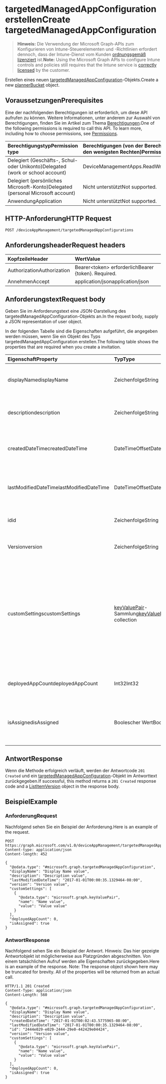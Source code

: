 # <a name="create-targetedmanagedappconfiguration"></a><span data-ttu-id="42189-101">targetedManagedAppConfiguration erstellen</span><span class="sxs-lookup"><span data-stu-id="42189-101">Create targetedManagedAppConfiguration</span></span>

> <span data-ttu-id="42189-102">**Hinweis:** Die Verwendung der Microsoft Graph-APIs zum Konfigurieren von Intune-Steuerelementen und -Richtlinien erfordert dennoch, dass der Intune-Dienst vom Kunden [ordnungsgemäß lizenziert](https://go.microsoft.com/fwlink/?linkid=839381) ist.</span><span class="sxs-lookup"><span data-stu-id="42189-102">**Note:** Using the Microsoft Graph APIs to configure Intune controls and policies still requires that the Intune service is [correctly licensed](https://go.microsoft.com/fwlink/?linkid=839381) by the customer.</span></span>

<span data-ttu-id="42189-103">Erstellen eines neuen [targetedManagedAppConfiguration](../resources/intune_mam_targetedmanagedappconfiguration.md)-Objekts.</span><span class="sxs-lookup"><span data-stu-id="42189-103">Create a new [plannerBucket](../resources/intune_mam_targetedmanagedappconfiguration.md) object.</span></span>
## <a name="prerequisites"></a><span data-ttu-id="42189-104">Voraussetzungen</span><span class="sxs-lookup"><span data-stu-id="42189-104">Prerequisites</span></span>
<span data-ttu-id="42189-p101">Eine der nachfolgenden Berechtigungen ist erforderlich, um diese API aufrufen zu können. Weitere Informationen, unter anderem zur Auswahl von Berechtigungen, finden Sie im Artikel zum Thema [Berechtigungen](../../../concepts/permissions_reference.md).</span><span class="sxs-lookup"><span data-stu-id="42189-p101">One of the following permissions is required to call this API. To learn more, including how to choose permissions, see [Permissions](../../../concepts/permissions_reference.md).</span></span>

|<span data-ttu-id="42189-107">Berechtigungstyp</span><span class="sxs-lookup"><span data-stu-id="42189-107">Permission type</span></span>|<span data-ttu-id="42189-108">Berechtigungen (von der Berechtigung mit den meisten Rechten zu der mit den wenigsten Rechten)</span><span class="sxs-lookup"><span data-stu-id="42189-108">Permissions (from least to most privileged)</span></span>|
|:---|:---|
|<span data-ttu-id="42189-109">Delegiert (Geschäfts-, Schul- oder Unikonto)</span><span class="sxs-lookup"><span data-stu-id="42189-109">Delegated (work or school account)</span></span>|<span data-ttu-id="42189-110">DeviceManagementApps.ReadWrite.All</span><span class="sxs-lookup"><span data-stu-id="42189-110">DeviceManagementApps.ReadWrite.All</span></span>|
|<span data-ttu-id="42189-111">Delegiert (persönliches Microsoft-Konto)</span><span class="sxs-lookup"><span data-stu-id="42189-111">Delegated (personal Microsoft account)</span></span>|<span data-ttu-id="42189-112">Nicht unterstützt</span><span class="sxs-lookup"><span data-stu-id="42189-112">Not supported.</span></span>|
|<span data-ttu-id="42189-113">Anwendung</span><span class="sxs-lookup"><span data-stu-id="42189-113">Application</span></span>|<span data-ttu-id="42189-114">Nicht unterstützt</span><span class="sxs-lookup"><span data-stu-id="42189-114">Not supported.</span></span>|

## <a name="http-request"></a><span data-ttu-id="42189-115">HTTP-Anforderung</span><span class="sxs-lookup"><span data-stu-id="42189-115">HTTP Request</span></span>
<!-- {
  "blockType": "ignored"
}
-->
``` http
POST /deviceAppManagement/targetedManagedAppConfigurations
```

## <a name="request-headers"></a><span data-ttu-id="42189-116">Anforderungsheader</span><span class="sxs-lookup"><span data-stu-id="42189-116">Request headers</span></span>
|<span data-ttu-id="42189-117">Kopfzeile</span><span class="sxs-lookup"><span data-stu-id="42189-117">Header</span></span>|<span data-ttu-id="42189-118">Wert</span><span class="sxs-lookup"><span data-stu-id="42189-118">Value</span></span>|
|:---|:---|
|<span data-ttu-id="42189-119">Authorization</span><span class="sxs-lookup"><span data-stu-id="42189-119">Authorization</span></span>|<span data-ttu-id="42189-120">Bearer&lt;token&gt; erforderlich</span><span class="sxs-lookup"><span data-stu-id="42189-120">Bearer {token}. Required.</span></span>|
|<span data-ttu-id="42189-121">Annehmen</span><span class="sxs-lookup"><span data-stu-id="42189-121">Accept</span></span>|<span data-ttu-id="42189-122">application/json</span><span class="sxs-lookup"><span data-stu-id="42189-122">application/json</span></span>|

## <a name="request-body"></a><span data-ttu-id="42189-123">Anforderungstext</span><span class="sxs-lookup"><span data-stu-id="42189-123">Request body</span></span>
<span data-ttu-id="42189-124">Geben Sie im Anforderungstext eine JSON-Darstellung des targetedManagedAppConfiguration-Objekts an.</span><span class="sxs-lookup"><span data-stu-id="42189-124">In the request body, supply a JSON representation of user object.</span></span>

<span data-ttu-id="42189-125">In der folgenden Tabelle sind die Eigenschaften aufgeführt, die angegeben werden müssen, wenn Sie ein Objekt des Typs targetedManagedAppConfiguration erstellen.</span><span class="sxs-lookup"><span data-stu-id="42189-125">The following table shows the properties that are required when you create a invitation.</span></span>

|<span data-ttu-id="42189-126">Eigenschaft</span><span class="sxs-lookup"><span data-stu-id="42189-126">Property</span></span>|<span data-ttu-id="42189-127">Typ</span><span class="sxs-lookup"><span data-stu-id="42189-127">Type</span></span>|<span data-ttu-id="42189-128">Beschreibung</span><span class="sxs-lookup"><span data-stu-id="42189-128">Description</span></span>|
|:---|:---|:---|
|<span data-ttu-id="42189-129">displayName</span><span class="sxs-lookup"><span data-stu-id="42189-129">displayName</span></span>|<span data-ttu-id="42189-130">Zeichenfolge</span><span class="sxs-lookup"><span data-stu-id="42189-130">String</span></span>|<span data-ttu-id="42189-131">Anzeigename der Richtlinie</span><span class="sxs-lookup"><span data-stu-id="42189-131">Policy display name.</span></span> <span data-ttu-id="42189-132">Geerbt von [managedAppPolicy](../resources/intune_mam_managedapppolicy.md).</span><span class="sxs-lookup"><span data-stu-id="42189-132">Inherited from [managedAppPolicy](../resources/intune_mam_managedapppolicy.md)</span></span>|
|<span data-ttu-id="42189-133">description</span><span class="sxs-lookup"><span data-stu-id="42189-133">description</span></span>|<span data-ttu-id="42189-134">Zeichenfolge</span><span class="sxs-lookup"><span data-stu-id="42189-134">String</span></span>|<span data-ttu-id="42189-135">Beschreibung der Richtlinie</span><span class="sxs-lookup"><span data-stu-id="42189-135">The policy's description.</span></span> <span data-ttu-id="42189-136">Geerbt von [managedAppPolicy](../resources/intune_mam_managedapppolicy.md).</span><span class="sxs-lookup"><span data-stu-id="42189-136">Inherited from [managedAppPolicy](../resources/intune_mam_managedapppolicy.md)</span></span>|
|<span data-ttu-id="42189-137">createdDateTime</span><span class="sxs-lookup"><span data-stu-id="42189-137">createdDateTime</span></span>|<span data-ttu-id="42189-138">DateTimeOffset</span><span class="sxs-lookup"><span data-stu-id="42189-138">DateTimeOffset</span></span>|<span data-ttu-id="42189-139">Datum und Uhrzeit der Erstellung der Richtlinie</span><span class="sxs-lookup"><span data-stu-id="42189-139">The date and time the group was created.</span></span> <span data-ttu-id="42189-140">Geerbt von [managedAppPolicy](../resources/intune_mam_managedapppolicy.md).</span><span class="sxs-lookup"><span data-stu-id="42189-140">Inherited from [managedAppPolicy](../resources/intune_mam_managedapppolicy.md)</span></span>|
|<span data-ttu-id="42189-141">lastModifiedDateTime</span><span class="sxs-lookup"><span data-stu-id="42189-141">lastModifiedDateTime</span></span>|<span data-ttu-id="42189-142">DateTimeOffset</span><span class="sxs-lookup"><span data-stu-id="42189-142">DateTimeOffset</span></span>|<span data-ttu-id="42189-143">Datum und Uhrzeit der letzten Änderung der Richtlinie</span><span class="sxs-lookup"><span data-stu-id="42189-143">Last time the policy was modified.</span></span> <span data-ttu-id="42189-144">Geerbt von [managedAppPolicy](../resources/intune_mam_managedapppolicy.md).</span><span class="sxs-lookup"><span data-stu-id="42189-144">Inherited from [managedAppPolicy](../resources/intune_mam_managedapppolicy.md)</span></span>|
|<span data-ttu-id="42189-145">id</span><span class="sxs-lookup"><span data-stu-id="42189-145">id</span></span>|<span data-ttu-id="42189-146">Zeichenfolge</span><span class="sxs-lookup"><span data-stu-id="42189-146">String</span></span>|<span data-ttu-id="42189-147">Schlüssel der Entität</span><span class="sxs-lookup"><span data-stu-id="42189-147">Key of the setting.</span></span> <span data-ttu-id="42189-148">Geerbt von [managedAppPolicy](../resources/intune_mam_managedapppolicy.md).</span><span class="sxs-lookup"><span data-stu-id="42189-148">Inherited from [managedAppPolicy](../resources/intune_mam_managedapppolicy.md)</span></span>|
|<span data-ttu-id="42189-149">Version</span><span class="sxs-lookup"><span data-stu-id="42189-149">version</span></span>|<span data-ttu-id="42189-150">Zeichenfolge</span><span class="sxs-lookup"><span data-stu-id="42189-150">String</span></span>|<span data-ttu-id="42189-151">Version der Entität</span><span class="sxs-lookup"><span data-stu-id="42189-151">Version of the entity.</span></span> <span data-ttu-id="42189-152">Geerbt von [managedAppPolicy](../resources/intune_mam_managedapppolicy.md).</span><span class="sxs-lookup"><span data-stu-id="42189-152">Inherited from [managedAppPolicy](../resources/intune_mam_managedapppolicy.md)</span></span>|
|<span data-ttu-id="42189-153">customSettings</span><span class="sxs-lookup"><span data-stu-id="42189-153">customSettings</span></span>|<span data-ttu-id="42189-154">[keyValuePair](../resources/intune_mam_keyvaluepair.md)-Sammlung</span><span class="sxs-lookup"><span data-stu-id="42189-154">[keyValuePair](../resources/intune_mam_keyvaluepair.md) collection</span></span>|<span data-ttu-id="42189-155">Eine Gruppe von Paaren aus Schlüsselzeichenfolge und Wertzeichenfolge, die an Apps für Benutzer im Bereich der Konfiguration gesendet werden sollen, und zwar ohne Veränderungen durch den Dienst. Geerbt von [managedAppConfiguration](../resources/intune_mam_managedappconfiguration.md).</span><span class="sxs-lookup"><span data-stu-id="42189-155">A set of string key and string value pairs to be sent to apps for users to whom the configuration is scoped, unalterned by this service Inherited from [managedAppConfiguration](../resources/intune_mam_managedappconfiguration.md)</span></span>|
|<span data-ttu-id="42189-156">deployedAppCount</span><span class="sxs-lookup"><span data-stu-id="42189-156">deployedAppCount</span></span>|<span data-ttu-id="42189-157">Int32</span><span class="sxs-lookup"><span data-stu-id="42189-157">Int32</span></span>|<span data-ttu-id="42189-158">Anzahl der Apps, für die die aktuelle Richtlinie bereitgestellt wurde.</span><span class="sxs-lookup"><span data-stu-id="42189-158">Count of apps to which the current policy is deployed.</span></span>|
|<span data-ttu-id="42189-159">isAssigned</span><span class="sxs-lookup"><span data-stu-id="42189-159">isAssigned</span></span>|<span data-ttu-id="42189-160">Boolescher Wert</span><span class="sxs-lookup"><span data-stu-id="42189-160">Boolean</span></span>|<span data-ttu-id="42189-161">Gibt an, ob die Richtlinie für eine oder mehrere Einschlussgruppen bereitgestellt wurde.</span><span class="sxs-lookup"><span data-stu-id="42189-161">Indicates if the policy is deployed to any inclusion groups or not.</span></span>|



## <a name="response"></a><span data-ttu-id="42189-162">Antwort</span><span class="sxs-lookup"><span data-stu-id="42189-162">Response</span></span>
<span data-ttu-id="42189-163">Wenn die Methode erfolgreich verläuft, werden der Antwortcode `201 Created` und ein [targetedManagedAppConfiguration](../resources/intune_mam_targetedmanagedappconfiguration.md)-Objekt im Antworttext zurückgegeben.</span><span class="sxs-lookup"><span data-stu-id="42189-163">If successful, this method returns a `201 Created` response code and a [ListItemVersion](../resources/intune_mam_targetedmanagedappconfiguration.md) object in the response body.</span></span>

## <a name="example"></a><span data-ttu-id="42189-164">Beispiel</span><span class="sxs-lookup"><span data-stu-id="42189-164">Example</span></span>
### <a name="request"></a><span data-ttu-id="42189-165">Anforderung</span><span class="sxs-lookup"><span data-stu-id="42189-165">Request</span></span>
<span data-ttu-id="42189-166">Nachfolgend sehen Sie ein Beispiel der Anforderung.</span><span class="sxs-lookup"><span data-stu-id="42189-166">Here is an example of the request.</span></span>
``` http
POST https://graph.microsoft.com/v1.0/deviceAppManagement/targetedManagedAppConfigurations
Content-type: application/json
Content-length: 452

{
  "@odata.type": "#microsoft.graph.targetedManagedAppConfiguration",
  "displayName": "Display Name value",
  "description": "Description value",
  "lastModifiedDateTime": "2017-01-01T00:00:35.1329464-08:00",
  "version": "Version value",
  "customSettings": [
    {
      "@odata.type": "microsoft.graph.keyValuePair",
      "name": "Name value",
      "value": "Value value"
    }
  ],
  "deployedAppCount": 0,
  "isAssigned": true
}
```

### <a name="response"></a><span data-ttu-id="42189-167">Antwort</span><span class="sxs-lookup"><span data-stu-id="42189-167">Response</span></span>
<span data-ttu-id="42189-p108">Nachfolgend sehen Sie ein Beispiel der Antwort. Hinweis: Das hier gezeigte Antwortobjekt ist möglicherweise aus Platzgründen abgeschnitten. Von einem tatsächlichen Aufruf werden alle Eigenschaften zurückgegeben.</span><span class="sxs-lookup"><span data-stu-id="42189-p108">Here is an example of the response. Note: The response object shown here may be truncated for brevity. All of the properties will be returned from an actual call.</span></span>
``` http
HTTP/1.1 201 Created
Content-Type: application/json
Content-Length: 560

{
  "@odata.type": "#microsoft.graph.targetedManagedAppConfiguration",
  "displayName": "Display Name value",
  "description": "Description value",
  "createdDateTime": "2017-01-01T00:02:43.5775965-08:00",
  "lastModifiedDateTime": "2017-01-01T00:00:35.1329464-08:00",
  "id": "2444e029-e029-2444-29e0-442429e04424",
  "version": "Version value",
  "customSettings": [
    {
      "@odata.type": "microsoft.graph.keyValuePair",
      "name": "Name value",
      "value": "Value value"
    }
  ],
  "deployedAppCount": 0,
  "isAssigned": true
}
```



